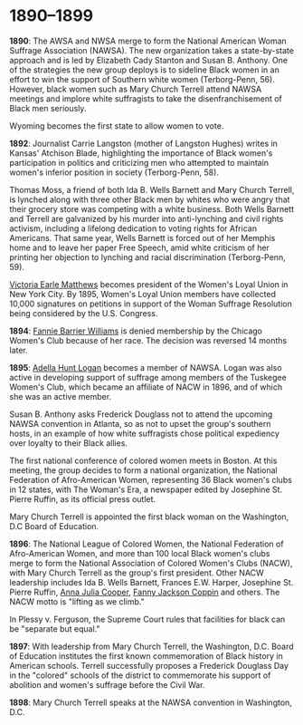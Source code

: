 # 1890&#8211;1899
**1890**: The AWSA and NWSA merge to form the National American Woman Suffrage Association (NAWSA). The new organization takes a state-by-state approach and is led by Elizabeth Cady Stanton and Susan B. Anthony. One of the strategies the new group deploys is to sideline Black women in an effort to win the support of Southern white women (Terborg-Penn, 56). However, black women such as Mary Church Terrell attend NAWSA meetings and implore white suffragists to take the disenfranchisement of Black men seriously.

Wyoming becomes the first state to allow women to vote. 

**1892**: Journalist Carrie Langston (mother of Langston Hughes) writes in Kansas' Atchison Blade, highlighting the importance of Black women's participation in politics and criticizing men who attempted to maintain women's inferior position in society (Terborg-Penn, 58).

Thomas Moss, a friend of both Ida B. Wells Barnett and Mary Church Terrell, is lynched along with three other Black men by whites who were angry that their grocery store was competing with a white business. Both Wells Barnett and Terrell are galvanized by his murder into anti-lynching and civil rights activism, including a lifelong dedication to voting rights for African Americans. That same year, Wells Barnett is forced out of her Memphis home and to leave her paper Free Speech, amid white criticism of her printing her objection to lynching and racial discrimination (Terborg-Penn, 59). 

[Victoria Earle Matthews](/search?q=Victoria+Earle+Matthews) becomes president of the Women's Loyal Union in New York City. By 1895, Women's Loyal Union members have collected 10,000 signatures on petitions in support of the Woman Suffrage Resolution being considered by the U.S. Congress. 

**1894**: [Fannie Barrier Williams](/search?q=Fannie+Barrier+Williams) is denied membership by the Chicago Women's Club because of her race. The decision was reversed 14 months later. 

**1895**: [Adella Hunt Logan](/search?q=Adella+Hunt+Logan) becomes a member of NAWSA. Logan was also active in developing support of suffrage among members of the Tuskegee Women's Club, which became an affiliate of NACW in 1896, and of which she was an active member. 

Susan B. Anthony asks Frederick Douglass not to attend the upcoming NAWSA convention in Atlanta, so as not to upset the group's southern hosts, in an example of how white suffragists chose political expediency over loyalty to their Black allies.

The first national conference of colored women meets in Boston. At this meeting, the group decides to form a national organization, the National Federation of Afro-American Women, representing 36 Black women's clubs in 12 states, with The Woman's Era, a newspaper edited by Josephine St. Pierre Ruffin, as its official press outlet. 

Mary Church Terrell is appointed the first black woman on the Washington, D.C  Board of Education. 

**1896**: The National League of Colored Women, the National Federation of Afro-American Women, and more than 100 local Black women's clubs merge to form the National Association of Colored Women's Clubs (NACW), with Mary Church Terrell as the group's first president. Other NACW leadership includes Ida B. Wells Barnett, Frances E.W. Harper, Josephine St. Pierre Ruffin, [Anna Julia Cooper](/search?q=Anna+Julia+Cooper), [Fanny Jackson Coppin](/search?q=Fanny+Jackson+Coppin) and others. The NACW motto is "lifting as we climb." 

In Plessy v. Ferguson, the Supreme Court rules that facilities for black can be "separate but equal." 

**1897**: With leadership from Mary Church Terrell, the Washington, D.C. Board of Education institutes the first known commemoration of Black history in American schools. Terrell successfully proposes a Frederick Douglass Day in the "colored" schools of the district to commemorate his support of abolition and women's suffrage before the Civil War.

**1898**: Mary Church Terrell speaks at the NAWSA convention in Washington, D.C. 